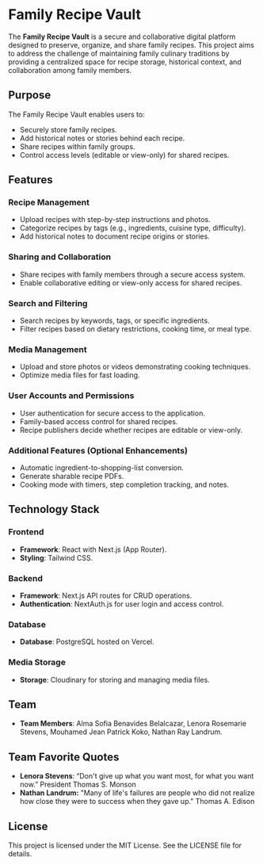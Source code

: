 # Family Recipe Vault

The **Family Recipe Vault** is a secure and collaborative digital platform designed to preserve, organize, and share family recipes. This project aims to address the challenge of maintaining family culinary traditions by providing a centralized space for recipe storage, historical context, and collaboration among family members.

## Purpose

The Family Recipe Vault enables users to:

- Securely store family recipes.
- Add historical notes or stories behind each recipe.
- Share recipes within family groups.
- Control access levels (editable or view-only) for shared recipes.

## Features

### Recipe Management

- Upload recipes with step-by-step instructions and photos.
- Categorize recipes by tags (e.g., ingredients, cuisine type, difficulty).
- Add historical notes to document recipe origins or stories.

### Sharing and Collaboration

- Share recipes with family members through a secure access system.
- Enable collaborative editing or view-only access for shared recipes.

### Search and Filtering

- Search recipes by keywords, tags, or specific ingredients.
- Filter recipes based on dietary restrictions, cooking time, or meal type.

### Media Management

- Upload and store photos or videos demonstrating cooking techniques.
- Optimize media files for fast loading.

### User Accounts and Permissions

- User authentication for secure access to the application.
- Family-based access control for shared recipes.
- Recipe publishers decide whether recipes are editable or view-only.

### Additional Features (Optional Enhancements)

- Automatic ingredient-to-shopping-list conversion.
- Generate sharable recipe PDFs.
- Cooking mode with timers, step completion tracking, and notes.

## Technology Stack

### Frontend

- **Framework**: React with Next.js (App Router).
- **Styling**: Tailwind CSS.

### Backend

- **Framework**: Next.js API routes for CRUD operations.
- **Authentication**: NextAuth.js for user login and access control.

### Database

- **Database**: PostgreSQL hosted on Vercel.

### Media Storage

- **Storage**: Cloudinary for storing and managing media files.

## Team

- **Team Members**: Alma Sofia Benavides Belalcazar, Lenora Rosemarie Stevens, Mouhamed Jean Patrick Koko, Nathan Ray Landrum.

## Team Favorite Quotes

- **Lenora Stevens**: “Don't give up what you want most, for what you want now.” President Thomas S. Monson
- **Nathan Landrum:** "Many of life's failures are people who did not realize how close they were to success when they gave up." Thomas A. Edison

## License

This project is licensed under the MIT License. See the LICENSE file for details.
